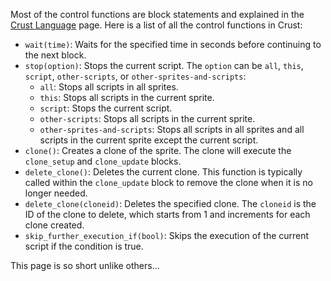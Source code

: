 Most of the control functions are block statements and explained in the [Crust Language](crust-language.md) page. Here is a list of all the control functions in Crust:

- `wait(time)`: Waits for the specified time in seconds before continuing to the next block.
- `stop(option)`: Stops the current script. The `option` can be `all`, `this`, `script`, `other-scripts`, or `other-sprites-and-scripts`:
    - `all`: Stops all scripts in all sprites.
    - `this`: Stops all scripts in the current sprite.
    - `script`: Stops the current script.
    - `other-scripts`: Stops all scripts in the current sprite.
    - `other-sprites-and-scripts`: Stops all scripts in all sprites and all scripts in the current sprite except the current script.
- `clone()`: Creates a clone of the sprite. The clone will execute the `clone_setup` and `clone_update` blocks.
- `delete_clone()`: Deletes the current clone. This function is typically called within the `clone_update` block to remove the clone when it is no longer needed.
- `delete_clone(cloneid)`: Deletes the specified clone. The `cloneid` is the ID of the clone to delete, which starts from 1 and increments for each clone created.
- `skip_further_execution_if(bool)`: Skips the execution of the current script if the condition is true.

This page is so short unlike others...
